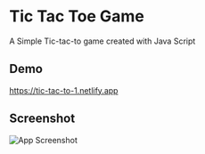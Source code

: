 
# Tic Tac Toe Game
A Simple Tic-tac-to game created with Java Script




## Demo

https://tic-tac-to-1.netlify.app

## Screenshot

![App Screenshot](https://i.postimg.cc/Fz9WPBmY/Title-Google-Chrome-16-12-2022-12-22-22-am.png)

